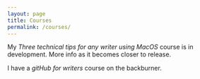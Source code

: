 ```yaml
---
layout: page
title: Courses
permalink: /courses/
---
```


My _Three technical tips for any writer using MacOS_ course is in development. More info as it becomes closer to release. 

I have a _gitHub for writers_ course on the backburner. 

